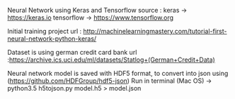 Neural Network using Keras and Tensorflow
source : 
keras -> https://keras.io
tensorflow -> https://www.tensorflow.org

Initial training project url : http://machinelearningmastery.com/tutorial-first-neural-network-python-keras/

Dataset is using german credit card bank
url :https://archive.ics.uci.edu/ml/datasets/Statlog+(German+Credit+Data)

Neural network model is saved with HDF5 format, to convert into json using (https://github.com/HDFGroup/hdf5-json)
Run in terminal (Mac OS)
-> python3.5 h5tojson.py model.h5 > model.json


